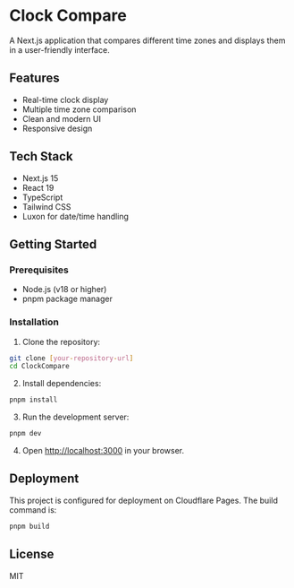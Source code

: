 # Clock Compare

A Next.js application that compares different time zones and displays them in a user-friendly interface.

## Features

- Real-time clock display
- Multiple time zone comparison
- Clean and modern UI
- Responsive design

## Tech Stack

- Next.js 15
- React 19
- TypeScript
- Tailwind CSS
- Luxon for date/time handling

## Getting Started

### Prerequisites

- Node.js (v18 or higher)
- pnpm package manager

### Installation

1. Clone the repository:
```bash
git clone [your-repository-url]
cd ClockCompare
```

2. Install dependencies:
```bash
pnpm install
```

3. Run the development server:
```bash
pnpm dev
```

4. Open [http://localhost:3000](http://localhost:3000) in your browser.

## Deployment

This project is configured for deployment on Cloudflare Pages. The build command is:
```bash
pnpm build
```

## License

MIT 